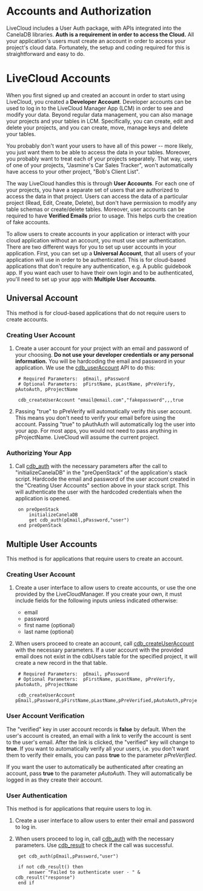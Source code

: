 # Accounts and Authorization

LiveCloud includes a User Auth package, with APIs integrated into the CanelaDB libraries. __Auth is a requirement in order to access the Cloud.__ All your application's users must create an account in order to access your project's cloud data. Fortunately, the setup and coding required for this is straightforward and easy to do.

# LiveCloud Accounts

When you first signed up and created an account in order to start using LiveCloud, you created a __Developer Account__. Developer accounts can be used to log in to the LiveCloud Manager App (LCM) in order to see and modify your data. Beyond regular data management, you can also manage your projects and your tables in LCM. Specifically, you can create, edit and delete your projects, and you can create, move, manage keys and delete your tables. 

You probably don't want your users to have all of this power -- more likely, you just want them to be able to access the data in your tables. Moreover, you probably want to treat each of your projects separately. That way, users of one of your projects, "Jasmine's Car Sales Tracker", won't automatically have access to your other project, "Bob's Client List".

The way LiveCloud handles this is through __User Accounts__. For each one of your projects, you have a separate set of users that are authorized to access the data in that project. Users can access the data of a particular project (Read, Edit, Create, Delete), but don't have permission to modify any table schemas or create/delete tables. Moreover, user accounts can be required to have __Verified Emails__ prior to usage. This helps curb the creation of fake accounts.

To allow users to create accounts in your application or interact with your cloud application without an account, you must use user authentication. There are two different ways for you to set up user accounts in your application. First, you can set up a __Universal Account__, that all users of your application will use in order to be authenticated. This is for cloud-based applications that don't require any authentication, e.g. A public guidebook app. If you want each user to have their own login and to be authenticated, you'll need to set up your app with __Multiple User Accounts__.

## Universal Account
This method is for cloud-based applications that do not require users to create accounts.

### Creating User Account

1. Create a user account for your project with an email and password of your choosing. **Do not use your developer credentials or any personal information.** You will be hardcoding the email and password in your application. We use the [cdb_userAccount](CreateUserAccount.md) API to do this:

		# Required Parameters: 	pEmail, pPassword
		# Optional Parameters: 	pFirstName, pLastName, pPreVerify, pAutoAuth, pProjectName

		cdb_createUserAccount "email@email.com","fakepassword",,,true

2. Passing "true" to pPreVerify will automatically verify this user account. This means you don't need to verify your email before using the account. Passing "true" to pAuthAuth will automatically log the user into your app. For most apps, you would not need to pass anything in pProjectName. LiveCloud will assume the current project.

### Authorizing Your App

1. Call [cdb_auth](Auth.md) with the necessary parameters after the call to "initializeCanelaDB" in the "preOpenStack" of the application's stack script. Hardcode the email and password of the user account created in the "Creating User Accounts" section above in your stack script. This will authenticate the user with the hardcoded credentials when the application is opened.

		on preOpenStack
     		initializeCanelaDB
     		get cdb_auth(pEmail,pPassword,"user")
		end preOpenStack


## Multiple User Accounts
This method is for applications that require users to create an account.

### Creating User Account

1. Create a user interface to allow users to create accounts, or use the one provided by the LiveCloudManager. If you create your own, it must include fields for the following inputs unless indicated otherwise:
	* email
	* password
	* first name (optional)
	* last name (optional)
2. When users proceed to create an account, call [cdb_createUserAccount](CreateUserAccount.md) with the necessary parameters. If a user account with the provided email does not exist in the cdbUsers table for the specified project, it will create a new record in the that table.

		# Required Parameters: 	pEmail, pPassword
		# Optional Parameters: 	pFirstName, pLastName, pPreVerify, pAutoAuth, pProjectName

		cdb_createUserAccount pEmail,pPassword,pFirstName,pLastName,pPreVerified,pAutoAuth,pProjectName

### User Account Verification
The "verified" key in user account records is **false** by default. When the user's account is created, an email with a link to verify the account is sent to the user's email. After the link is clicked, the "verified" key will change to **true**. If you want to automatically verify all your users, i.e. you don't want them to verify their emails, you can pass **true** to the parameter _pPreVerified_.

If you want the user to automatically be authenticated after creating an account, pass **true** to the parameter _pAutoAuth_. They will automatically be logged in as they create their account.

### User Authentication
This method is for applications that require users to log in.

1. Create a user interface to allow users to enter their email and password to log in.

2. When users proceed to log in, call [cdb_auth](Auth.md) with the necessary parameters. Use [cdb_result](Result.md) to check if the call was successful.

		get cdb_auth(pEmail,pPassword,"user")
	
		if not cdb_result() then
			answer "Failed to authenticate user - " & cdb_result("response")
		end if

